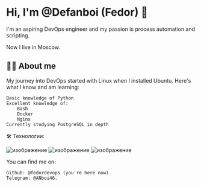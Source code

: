 

# Hi, I'm @Defanboi (Fedor) 👋

I'm an aspiring DevOps engineer and my passion is process automation and scripting.

Now I live in Moscow.

## 👩‍💻 About me
My journey into DevOps started with Linux when I installed Ubuntu. Here's what I know and am learning:

    Basic knowledge of Python
    Excellent knowledge of:
        Bash
        Docker
        Nginx
    Currently studying PostgreSQL in depth


🛠 Технологии:

![изображение](https://github.com/user-attachments/assets/db116116-a2f9-4a7f-b942-8f5cdd9356d8) ![изображение](https://github.com/user-attachments/assets/d1bcc9f6-29de-4477-b394-882a6f74c3f6) ![изображение](https://github.com/user-attachments/assets/796dfbb4-2710-4818-ae96-345caf7c106f) 





You can find me on:

    Github: @fedordevops (you're here now).
    Telegram: @ANboi46.
